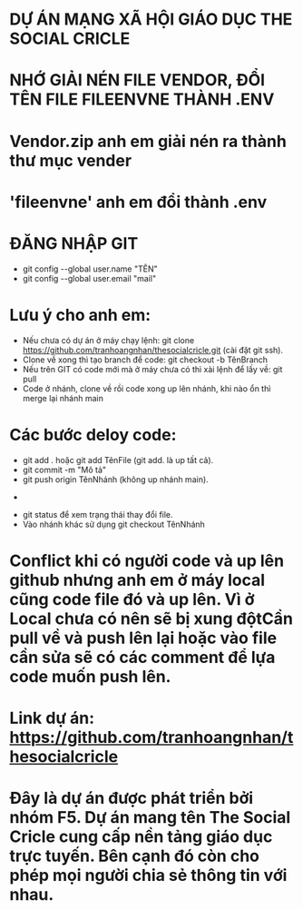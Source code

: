 # DỰ ÁN MẠNG XÃ HỘI GIÁO DỤC THE SOCIAL CRICLE
# NHỚ GIẢI NÉN FILE VENDOR, ĐỔI TÊN FILE FILEENVNE THÀNH .ENV
# Vendor.zip anh em giải nén ra thành thư mục vender
# 'fileenvne' anh em đổi thành .env
# ĐĂNG NHẬP GIT
- git config --global user.name "TÊN"
- git config --global user.email "mail"

# Lưu ý cho anh em:
- Nếu chưa có dự án ở máy chạy lệnh: git clone https://github.com/tranhoangnhan/thesocialcricle.git (cài đặt git ssh).
- Clone về xong thì tạo branch để code: git checkout -b TênBranch
- Nếu trên GIT có code mới mà ở máy chưa có thì xài lệnh để lấy về: git pull
- Code ở nhánh, clone về rồi code xong up lên nhánh, khi nào ổn thì merge lại nhánh main

# Các bước deloy code:
 + git add . hoặc git add TênFile  (git add. là up tất cả).
 + git commit -m "Mô tả"
 + git push origin TênNhánh  (không up nhánh main).
- 
 + git status để xem trạng thái thay đổi file.
 + Vào nhánh khác sử dụng git checkout TênNhánh

# Conflict khi có người code và up lên github nhưng anh em ở máy local cũng code file đó và up lên. Vì ở Local chưa có nên sẽ bị xung độtCần pull về và push lên lại hoặc vào file cần sửa sẽ có các comment để lựa code muốn push lên.

# Link dự án: https://github.com/tranhoangnhan/thesocialcricle
# Đây là dự án được phát triển bởi nhóm F5. Dự án mang tên The Social Cricle cung cấp nền tảng giáo dục trực tuyến. Bên cạnh đó còn cho phép mọi người chia sẻ thông tin với nhau.
